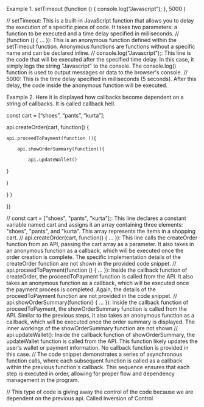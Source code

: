 Example 1. 
setTimeout (function () {
console.log(“Javascript”);
}, 5000 )

// setTimeout: This is a built-in JavaScript function that allows you to delay the execution of a specific piece of code. It takes two parameters: a function to be executed and a time delay specified in milliseconds.
// (function () { ... }): This is an anonymous function defined within the setTimeout function. Anonymous functions are functions without a specific name and can be declared inline.
// console.log("Javascript");: This line is the code that will be executed after the specified time delay. In this case, it simply logs the string "Javascript" to the console. The console.log() function is used to output messages or data to the browser's console. 
// 5000: This is the time delay specified in milliseconds (5 seconds). After this delay, the code inside the anonymous function will be executed.


Example 2. 
Here it is displayed how callbacks become dependent on a string of callbacks. It is called callback hell.

const cart = [“shoes”, “pants”, “kurta”];

api.createOrder(cart, function() {
	
	api.proceedToPayment(function (){
		
		api.showOrderSummary(function(){

			api.updateWallet()
}

)

} )

})

// const cart = ["shoes", "pants", "kurta"];: This line declares a constant variable named cart and assigns it an array containing three elements: "shoes", "pants", and "kurta". This array represents the items in a shopping cart.
// api.createOrder(cart, function() { ... }): This line calls the createOrder function from an API, passing the cart array as a parameter. It also takes in an anonymous function as a callback, which will be executed once the order creation is complete. The specific implementation details of the createOrder function are not shown in the provided code snippet.
// api.proceedToPayment(function () { ... }): Inside the callback function of createOrder, the proceedToPayment function is called from the API. It also takes an anonymous function as a callback, which will be executed once the payment process is completed. Again, the details of the proceedToPayment function are not provided in the code snippet.
// api.showOrderSummary(function() { ... }): Inside the callback function of proceedToPayment, the showOrderSummary function is called from the API. Similar to the previous steps, it also takes an anonymous function as a callback, which will be executed once the order summary is displayed. The inner workings of the showOrderSummary function are not shown
// api.updateWallet(): Inside the callback function of showOrderSummary, the updateWallet function is called from the API. This function likely updates the user's wallet or payment information. No callback function is provided in this case.
// The code snippet demonstrates a series of asynchronous function calls, where each subsequent function is called as a callback within the previous function's callback. This sequence ensures that each step is executed in order, allowing for proper flow and dependency management in the program.

// This type of code is giving away the control of the code because we are dependent on the previous api. Called Inversion of Control









